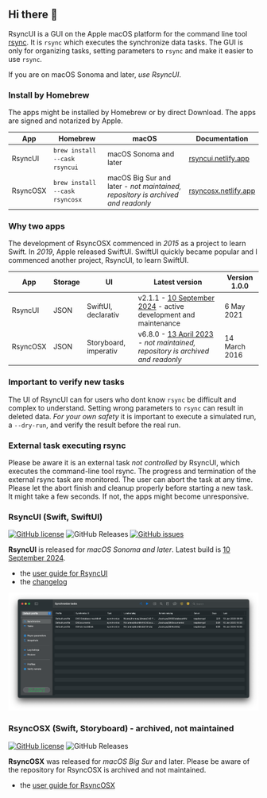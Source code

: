 ## Hi there 👋

RsyncUI is a GUI on the Apple macOS platform for the command line tool [rsync](https://github.com/WayneD/rsync). It is `rsync` which executes the synchronize data tasks. The GUI is only for organizing tasks, setting parameters to `rsync` and make it easier to use `rsync`. 

If you are on macOS Sonoma and later, *use RsyncUI*.


### Install by Homebrew

The apps might be installed by Homebrew or by direct Download. The apps are signed and notarized by Apple.

| App      | Homebrew | macOS |  Documentation |
| ----------- | ----------- |   ----------- |  ----------- |
| RsyncUI   | `brew install --cask rsyncui`    | macOS Sonoma and later |   [rsyncui.netlify.app](https://rsyncui.netlify.app/post/rsyncuidocs/) |
| RsyncOSX   | `brew install --cask rsyncosx`  |  macOS Big Sur and later - *not maintained, repository is  archived and readonly*  |  [rsyncosx.netlify.app](https://rsyncosx.netlify.app/post/rsyncosxdocs/) |


### Why two apps 

The development of RsyncOSX commenced in *2015* as a project to learn Swift. In *2019*, Apple released SwiftUI. SwiftUI quickly became popular and I commenced another project, RsyncUI, to learn SwiftUI.

| App      | Storage  | UI | Latest version  |  Version 1.0.0 |
| ----------- | ----------- |   -------- | -------- | -------- |
| RsyncUI   | JSON  | SwiftUI, declarativ     | v2.1.1 - [10 September 2024](https://github.com/rsyncOSX/RsyncUI/releases) - active development and maintenance | 6 May 2021  |
| RsyncOSX  | JSON | Storyboard, imperativ   | v6.8.0 - [13 April 2023](https://github.com/rsyncOSX/RsyncOSX_archived/releases) - *not maintained, repository is  archived and readonly* |	14 March 2016 |

### Important to verify new tasks

The UI of RsyncUI can for users who dont know `rsync` be difficult and complex to understand. Setting wrong parameters to `rsync` can result in deleted data. *For your own safety* it is important to execute a simulated run, a `--dry-run`, and verify the result before the real run.

### External task executing rsync

Please be aware it is an external task *not controlled* by RsyncUI, which executes the command-line tool rsync. The progress and termination of the external rsync task are monitored. The user can abort the task at any time. Please let the abort finish and cleanup properly before starting a new task. It might take a few seconds. If not, the apps might become unresponsive.

### RsyncUI (Swift, SwiftUI)

[![GitHub license](https://img.shields.io/github/license/rsyncOSX/RsyncUI)](https://github.com/rsyncOSX/RsyncUI/blob/main/Licence.MD) ![GitHub Releases](https://img.shields.io/github/downloads/rsyncosx/RsyncUI/v1.9.2/total)  [![GitHub issues](https://img.shields.io/github/issues/rsyncOSX/RsyncUI)](https://github.com/rsyncOSX/RsyncUI/issues)

**RsyncUI** is released for *macOS Sonoma and later*. Latest build is [10 September 2024](https://github.com/rsyncOSX/RsyncUI/releases).

- the [user guide for RsyncUI](https://rsyncui.netlify.app/)
- the [changelog](https://rsyncui.netlify.app/post/changelog/)

![](images/rsyncui.png)

### RsyncOSX (Swift, Storyboard) - archived, not maintained

[![GitHub license](https://img.shields.io/github/license/rsyncOSX/RsyncOSX_archived)](https://github.com/rsyncOSX/RsyncOSX/blob/master/Licence.MD) ![GitHub Releases](https://img.shields.io/github/downloads/rsyncosx/RsyncOSX_archived/v6.8.0/total)

**RsyncOSX** was released for *macOS Big Sur* and later. Please be aware of the repository for RsyncOSX is archived and not maintained.

- the [user guide for RsyncOSX](https://rsyncosx.netlify.app/)
